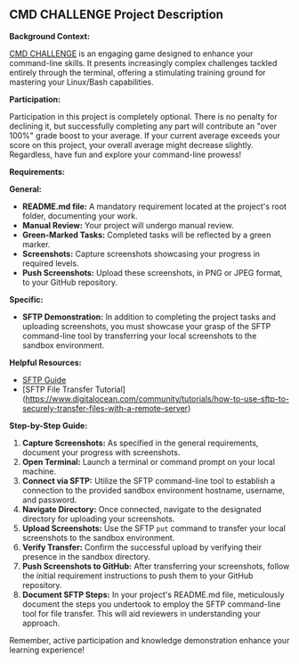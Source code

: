 ## CMD CHALLENGE Project Description

**Background Context:**

[CMD CHALLENGE](https://cmdchallenge.com/) is an engaging game designed to enhance your command-line skills. It presents increasingly complex challenges tackled entirely through the terminal, offering a stimulating training ground for mastering your Linux/Bash capabilities.

**Participation:**

Participation in this project is completely optional. There is no penalty for declining it, but successfully completing any part will contribute an "over 100%" grade boost to your average. If your current average exceeds your score on this project, your overall average might decrease slightly. Regardless, have fun and explore your command-line prowess!

**Requirements:**

**General:**

- **README.md file:** A mandatory requirement located at the project's root folder, documenting your work.
- **Manual Review:** Your project will undergo manual review.
- **Green-Marked Tasks:** Completed tasks will be reflected by a green marker.
- **Screenshots:** Capture screenshots showcasing your progress in required levels.
- **Push Screenshots:** Upload these screenshots, in PNG or JPEG format, to your GitHub repository.

**Specific:**

- **SFTP Demonstration:** In addition to completing the project tasks and uploading screenshots, you must showcase your grasp of the SFTP command-line tool by transferring your local screenshots to the sandbox environment.

**Helpful Resources:**

- [SFTP Guide](https://man.openbsd.org/sftp)
- [SFTP File Transfer Tutorial] (https://www.digitalocean.com/community/tutorials/how-to-use-sftp-to-securely-transfer-files-with-a-remote-server)

**Step-by-Step Guide:**

1. **Capture Screenshots:** As specified in the general requirements, document your progress with screenshots.
2. **Open Terminal:** Launch a terminal or command prompt on your local machine.
3. **Connect via SFTP:** Utilize the SFTP command-line tool to establish a connection to the provided sandbox environment hostname, username, and password.
4. **Navigate Directory:** Once connected, navigate to the designated directory for uploading your screenshots.
5. **Upload Screenshots:** Use the SFTP `put` command to transfer your local screenshots to the sandbox environment.
6. **Verify Transfer:** Confirm the successful upload by verifying their presence in the sandbox directory.
7. **Push Screenshots to GitHub:** After transferring your screenshots, follow the initial requirement instructions to push them to your GitHub repository.
8. **Document SFTP Steps:** In your project's README.md file, meticulously document the steps you undertook to employ the SFTP command-line tool for file transfer. This will aid reviewers in understanding your approach.

Remember, active participation and knowledge demonstration enhance your learning experience!
